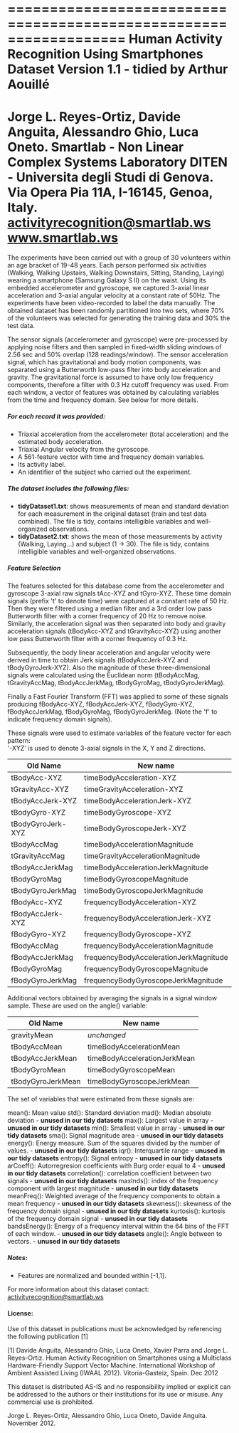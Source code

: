 ==================================================================
Human Activity Recognition Using Smartphones Dataset
Version 1.1 - tidied by Arthur Aouillé
==================================================================
Jorge L. Reyes-Ortiz, Davide Anguita, Alessandro Ghio, Luca Oneto.
Smartlab - Non Linear Complex Systems Laboratory
DITEN - Universita degli Studi di Genova.
Via Opera Pia 11A, I-16145, Genoa, Italy.
activityrecognition@smartlab.ws
www.smartlab.ws
==================================================================

The experiments have been carried out with a group of 30 volunteers within an age bracket of 19-48 years. Each person performed six activities (Walking, Walking Upstairs, Walking Downstairs, Sitting, Standing, Laying) wearing a smartphone (Samsung Galaxy S II) on the waist. Using its embedded accelerometer and gyroscope, we captured 3-axial linear acceleration and 3-axial angular velocity at a constant rate of 50Hz. The experiments have been video-recorded to label the data manually. The obtained dataset has been randomly partitioned into two sets, where 70% of the volunteers was selected for generating the training data and 30% the test data. 

The sensor signals (accelerometer and gyroscope) were pre-processed by applying noise filters and then sampled in fixed-width sliding windows of 2.56 sec and 50% overlap (128 readings/window). The sensor acceleration signal, which has gravitational and body motion components, was separated using a Butterworth low-pass filter into body acceleration and gravity. The gravitational force is assumed to have only low frequency components, therefore a filter with 0.3 Hz cutoff frequency was used. From each window, a vector of features was obtained by calculating variables from the time and frequency domain. See below for more details. 

##### For each record it was provided:

- Triaxial acceleration from the accelerometer (total acceleration) and the estimated body acceleration.
- Triaxial Angular velocity from the gyroscope. 
- A 561-feature vector with time and frequency domain variables. 
- Its activity label. 
- An identifier of the subject who carried out the experiment.

##### The dataset includes the following files:

- **tidyDataset1.txt**: shows measurements of mean and standard deviation for each measurement in the original dataset (train and test data combined). The file is tidy, contains intelligible variables and well-organized observations.
- **tidyDataset2.txt**: shows the mean of those measurements by activity (Walking, Laying...) and subject (1 -> 30). The file is tidy, contains intelligible variables and well-organized observations.

##### Feature Selection 

The features selected for this database come from the accelerometer and gyroscope 3-axial raw signals tAcc-XYZ and tGyro-XYZ. These time domain signals (prefix 't' to denote time) were captured at a constant rate of 50 Hz. Then they were filtered using a median filter and a 3rd order low pass Butterworth filter with a corner frequency of 20 Hz to remove noise. Similarly, the acceleration signal was then separated into body and gravity acceleration signals (tBodyAcc-XYZ and tGravityAcc-XYZ) using another low pass Butterworth filter with a corner frequency of 0.3 Hz. 

Subsequently, the body linear acceleration and angular velocity were derived in time to obtain Jerk signals (tBodyAccJerk-XYZ and tBodyGyroJerk-XYZ). Also the magnitude of these three-dimensional signals were calculated using the Euclidean norm (tBodyAccMag, tGravityAccMag, tBodyAccJerkMag, tBodyGyroMag, tBodyGyroJerkMag). 

Finally a Fast Fourier Transform (FFT) was applied to some of these signals producing fBodyAcc-XYZ, fBodyAccJerk-XYZ, fBodyGyro-XYZ, fBodyAccJerkMag, fBodyGyroMag, fBodyGyroJerkMag. (Note the 'f' to indicate frequency domain signals). 

These signals were used to estimate variables of the feature vector for each pattern:  
'-XYZ' is used to denote 3-axial signals in the X, Y and Z directions.

Old Name | New name
------------ | -------------
tBodyAcc-XYZ | timeBodyAcceleration-XYZ
tGravityAcc-XYZ | timeGravityAcceleration-XYZ
tBodyAccJerk-XYZ | timeBodyAccelerationJerk-XYZ
tBodyGyro-XYZ | timeBodyGyroscope-XYZ
tBodyGyroJerk-XYZ | timeBodyGyroscopeJerk-XYZ
tBodyAccMag | timeBodyAccelerationMagnitude
tGravityAccMag | timeGravityAccelerationMagnitude
tBodyAccJerkMag | timeBodyAccelerationJerkMagnitude
tBodyGyroMag | timeBodyGyroscopeMagnitude
tBodyGyroJerkMag | timeBodyGyroscopeJerkMagnitude
fBodyAcc-XYZ | frequencyBodyAcceleration-XYZ
fBodyAccJerk-XYZ | frequencyBodyAccelerationJerk-XYZ
fBodyGyro-XYZ | frequencyBodyGyroscope-XYZ
fBodyAccMag | frequencyBodyAccelerationMagnitude
fBodyAccJerkMag | frequencyBodyAccelerationJerkMagnitude
fBodyGyroMag | frequencyBodyGyroscopeMagnitude
fBodyGyroJerkMag | frequencyBodyGyroscopeJerkMagnitude

Additional vectors obtained by averaging the signals in a signal window sample. These are used on the angle() variable:

Old Name | New name
------------ | -------------
gravityMean | *unchanged*
tBodyAccMean | timeBodyAccelerationMean
tBodyAccJerkMean | timeBodyAccelerationJerkMean
tBodyGyroMean | timeBodyGyroscopeMean
tBodyGyroJerkMean | timeBodyGyroscopeJerkMean

The set of variables that were estimated from these signals are: 

mean(): Mean value
std(): Standard deviation
mad(): Median absolute deviation - **unused in our tidy datasets**
max(): Largest value in array - **unused in our tidy datasets**
min(): Smallest value in array - **unused in our tidy datasets**
sma(): Signal magnitude area - **unused in our tidy datasets**
energy(): Energy measure. Sum of the squares divided by the number of values.  - **unused in our tidy datasets**
iqr(): Interquartile range - **unused in our tidy datasets** 
entropy(): Signal entropy - **unused in our tidy datasets**
arCoeff(): Autorregresion coefficients with Burg order equal to 4 - **unused in our tidy datasets**
correlation(): correlation coefficient between two signals - **unused in our tidy datasets**
maxInds(): index of the frequency component with largest magnitude - **unused in our tidy datasets**
meanFreq(): Weighted average of the frequency components to obtain a mean frequency - **unused in our tidy datasets**
skewness(): skewness of the frequency domain signal  - **unused in our tidy datasets**
kurtosis(): kurtosis of the frequency domain signal  - **unused in our tidy datasets**
bandsEnergy(): Energy of a frequency interval within the 64 bins of the FFT of each window. - **unused in our tidy datasets**
angle(): Angle between to vectors. - **unused in our tidy datasets**


##### Notes: 
- Features are normalized and bounded within [-1,1].

For more information about this dataset contact: activityrecognition@smartlab.ws

#### License:
Use of this dataset in publications must be acknowledged by referencing the following publication [1] 

[1] Davide Anguita, Alessandro Ghio, Luca Oneto, Xavier Parra and Jorge L. Reyes-Ortiz. Human Activity Recognition on Smartphones using a Multiclass Hardware-Friendly Support Vector Machine. International Workshop of Ambient Assisted Living (IWAAL 2012). Vitoria-Gasteiz, Spain. Dec 2012

This dataset is distributed AS-IS and no responsibility implied or explicit can be addressed to the authors or their institutions for its use or misuse. Any commercial use is prohibited.

Jorge L. Reyes-Ortiz, Alessandro Ghio, Luca Oneto, Davide Anguita. November 2012.
